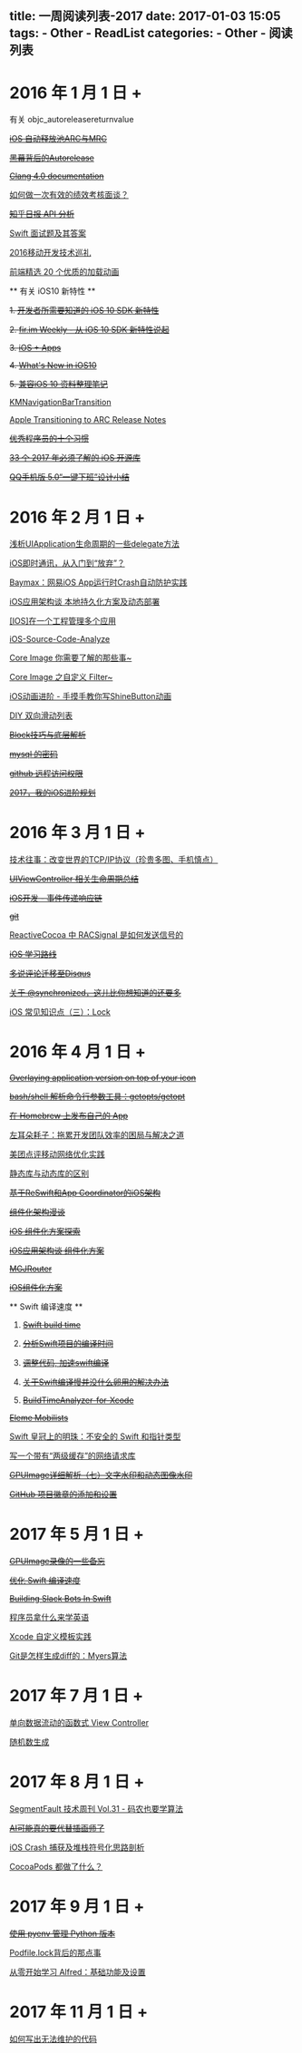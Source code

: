 title: 一周阅读列表-2017
date: 2017-01-03 15:05
tags:
    - Other
    - ReadList
categories:
    - Other
    - 阅读列表
---

# 2016 年 1 月 1 日 + 

有关 objc_autoreleasereturnvalue

~~[iOS 自动释放池ARC与MRC](http://www.voidcn.com/blog/li15809284891/article/p-6244162.html)~~

~~[黑幕背后的Autorelease](http://blog.sunnyxx.com/2014/10/15/behind-autorelease/)~~

~~[Clang 4.0 documentation](http://clang.llvm.org/docs/AutomaticReferenceCounting.html#arc-runtime-objc-autoreleasereturnvalue)~~

<!-- More -->

[如何做一次有效的绩效考核面谈？](http://daily.zhihu.com/story/9121798)

~~[知乎日报 API 分析](https://github.com/izzyleung/ZhihuDailyPurify/wiki/%E7%9F%A5%E4%B9%8E%E6%97%A5%E6%8A%A5-API-%E5%88%86%E6%9E%90)~~

[Swift 面试题及其答案](http://www.cocoachina.com/swift/20150918/13499.html)

[2016移动开发技术巡礼](http://mp.weixin.qq.com/s/JUx98M2U_K55aurFQcQlgw)

[前端精选 20 个优质的加载动画](http://web.jobbole.com/89568/)

** 有关 iOS10 新特性 **

~~1. [开发者所需要知道的 iOS 10 SDK 新特性](https://onevcat.com/2016/06/ios-10-sdk/)~~

~~2. [fir.im Weekly - 从 iOS 10 SDK 新特性说起](http://blog.fir.im/fir_im_weekly160617/)~~

~~3. [iOS + Apps](https://developer.apple.com/ios/)~~

~~4. [What's New in iOS10](https://developer.apple.com/library/content/releasenotes/General/WhatsNewIniOS/Articles/iOS10.html)~~

~~5. [兼容iOS 10 资料整理笔记](http://www.jianshu.com/p/0cc7aad638d9)~~

[KMNavigationBarTransition](https://github.com/MoZhouqi/KMNavigationBarTransition)

[Apple Transitioning to ARC Release Notes](https://developer.apple.com/library/content/releasenotes/ObjectiveC/RN-TransitioningToARC/Introduction/Introduction.html)

~~[优秀程序员的十个习惯](http://coolshell.cn/articles/222.html)~~

~~[33 个 2017 年必须了解的 iOS 开源库](http://www.jianshu.com/p/d75a9a8d13b5?hmsr=toutiao.io&utm_medium=toutiao.io&utm_source=toutiao.io)~~

~~[QQ手机版 5.0“一键下班”设计小结](https://isux.tencent.com/qq-mobile-off-duty.html)~~

# 2016 年 2 月 1 日 + 

[浅析UIApplication生命周期的一些delegate方法](http://www.jianshu.com/p/b3225d7de6bf)

[iOS即时通讯，从入门到“放弃”？](http://www.jianshu.com/p/2dbb360886a8)

[Baymax：网易iOS App运行时Crash自动防护实践](http://mp.weixin.qq.com/s/GFt7uqrKw7m3R3KrV43zIQ)

[iOS应用架构谈 本地持久化方案及动态部署](http://casatwy.com/iosying-yong-jia-gou-tan-ben-di-chi-jiu-hua-fang-an-ji-dong-tai-bu-shu.html)

[[IOS]在一个工程管理多个应用](http://www.voidcn.com/blog/u012881779/article/p-4112998.html)

[iOS-Source-Code-Analyze](https://github.com/Draveness/iOS-Source-Code-Analyze/tree/master/contents/objc)

[Core Image 你需要了解的那些事~](http://colin1994.github.io/2016/10/21/Core-Image-OverView/)

[Core Image 之自定义 Filter~](http://colin1994.github.io/2016/10/21/Core-Image-Custom-Filter/)

[iOS动画进阶 - 手摸手教你写ShineButton动画](http://blog.imwcl.com/2017/02/16/iOS动画进阶-手摸手教你写ShineButton动画/)

[DIY 双向滑动列表](http://yulingtianxia.com/blog/2017/01/16/DIY-a-simple-tow-way-list/)

~~[Block技巧与底层解析](http://www.jianshu.com/p/51d04b7639f1)~~

~~[mysql 的密码](http://www.cnblogs.com/debmzhang/p/5013540.html)~~

~~[github 远程访问权限](http://stackoverflow.com/questions/1559955/host-xxx-xx-xxx-xxx-is-not-allowed-to-connect-to-this-mysql-server)~~

~~[2017，我的iOS进阶规划](http://www.jianshu.com/p/74124aee3c8f)~~

# 2016 年 3 月 1 日 + 

[技术往事：改变世界的TCP/IP协议（珍贵多图、手机慎点）](http://cache.xiaomiquan.com/d6a58b9cee9b67c871ca8c0fb24a62ca4637610269df037c5756ce11f3c7c507/)

~~[UIViewController 相关生命周期总结](http://amztion.com/2016/12/03/uiviewcontroller-lifecycle/)~~

~~[iOS开发 - 事件传递响应链](http://www.cocoachina.com/ios/20160113/14896.html)~~

~~[git](https://git-scm.com/)~~

[ReactiveCocoa 中 RACSignal 是如何发送信号的](http://www.jianshu.com/p/d7d951a99db8)

~~[iOS 学习路线](http://ios.skyfox.org/route.html)~~

~~[多说评论迁移至Disqus](http://urouge.github.io/migrate-to-disqus/)~~

~~[关于 @synchronized，这儿比你想知道的还要多](http://yulingtianxia.com/blog/2015/11/01/More-than-you-want-to-know-about-synchronized/)~~

[iOS 常见知识点（三）：Lock](http://www.jianshu.com/p/ddbe44064ca4)

# 2016 年 4 月 1 日 +

~~[Overlaying application version on top of your icon](http://merowing.info/2013/03/overlaying-application-version-on-top-of-your-icon/)~~

~~[bash/shell 解析命令行参数工具：getopts/getopt](https://my.oschina.net/leejun2005/blog/202376)~~

~~[在 Homebrew 上发布自己的 App](http://liam0205.me/2016/07/30/release-your-own-app-in-Homebrew/)~~

[左耳朵耗子：拖累开发团队效率的困局与解决之道](https://mp.weixin.qq.com/s?__biz=MjM5MDE0Mjc4MA==&mid=2650995856&idx=1&sn=7c62704384405868ce9f28359c7306ea&chksm=bdbf04c38ac88dd5f967d020546e881ab301f7951458ad7d89bd44679133e7459bf27d6a0253&mpshare=1&scene=1&srcid=0414Rx8W3W2yfoCQqgmTnGFH&key=2a91529dae94444b304cab6ecab61d94479bfd3b891b378a875d1eab3f49c7b444f4c608405217ef464212c23e9c0c3b57b43b1c231f5e0f4c501c63927cbd8812163d7b3748a222f63581ed2d96b078&ascene=0&uin=MjIyOTk0ODU0MQ%3D%3D&devicetype=iMac+MacBookPro12%2C1+OSX+OSX+10.12.4+build(16E195)&version=12020110&nettype=WIFI&fontScale=100&pass_ticket=bavrh4luffwXtPNqc9c46%2Fsos7wDPNF15zzHV8kiC6imiFomM3lu8kQ9H3AY1%2BWJ)

[美团点评移动网络优化实践](http://tech.meituan.com/SharkSDK.html)

[静态库与动态库的区别](http://www.cnblogs.com/Jenaral/p/5530383.html?from=groupmessage&isappinstalled=1)

~~[基于ReSwift和App Coordinator的iOS架构](https://mp.weixin.qq.com/s?__biz=MzA3ODg4MDk0Ng==&mid=2651113202&idx=1&sn=61bdbf35b49168d2373547887286a097&chksm=844c6f2fb33be6399cbc05e679322ffc0ee89268f458f7bf47ab67e5561dd1f82b06849a2c81&mpshare=1&scene=23&srcid=0417YjEuAcWp0SxCLrrxnyBU#rd)~~

~~[组件化架构漫谈](http://www.jianshu.com/p/67a6004f6930)~~

~~[iOS 组件化方案探索](http://blog.cnbang.net/tech/3080/)~~

~~[iOS应用架构谈 组件化方案](https://casatwy.com/iOS-Modulization.html)~~

~~[MGJRouter](https://github.com/meili/MGJRouter)~~

~~[iOS组件化方案](http://mrpeak.cn/blog/module/)~~

** Swift 编译速度 **

1. ~~[Swift build time](http://www.jianshu.com/p/36cc0af43258)~~

2. ~~[分析Swift项目的编译时间](http://www.cnblogs.com/YungMing/p/5160346.html)~~

3. ~~[调整代码, 加速swift编译](http://www.jianshu.com/p/9825749efa8b)~~

4. ~~[关于Swift编译慢并没什么卵用的解决办法](http://www.neroblog.com/?p=19)~~

5. ~~[BuildTimeAnalyzer-for-Xcode](https://github.com/RobertGummesson/BuildTimeAnalyzer-for-Xcode)~~

~~[Eleme Mobilists](http://mobilists.eleme.io/)~~

[Swift 皇冠上的明珠：不安全的 Swift 和指针类型](https://news.realm.io/cn/news/nate-cook-tryswift-tokyo-unsafe-swift-and-pointer-types/?from=groupmessage&isappinstalled=1)

[写一个带有“两级缓存”的网络请求库](http://www.jianshu.com/p/b8eae0e4de43#)

~~[GPUImage详细解析（七）文字水印和动态图像水印](http://www.jianshu.com/p/965df0f28014)~~

~~[GitHub 项目徽章的添加和设置](https://www.eyrefree.org/2017/05/01/2017-05-01-GitHub-Badge-Introduction/)~~

# 2017 年 5 月 1 日 +

~~[GPUImage录像的一些备忘](http://www.hudongdong.com/ios/530.html)~~

~~[优化 Swift 编译速度](https://juejin.im/post/5905b9058d6d810058d49f0d)~~

~~[Building Slack Bots In Swift](https://medium.com/@pvzig/building-slack-bots-in-swift-b99e243e444c)~~

[程序员拿什么来学英语](http://www.jianshu.com/p/5c3f19c78f25)

[Xcode 自定义模板实践](http://ios.jobbole.com/93179/)

[Git是怎样生成diff的：Myers算法](http://cjting.me/misc/how-git-generate-diff/)

# 2017 年 7 月 1 日 +

[单向数据流动的函数式 View Controller](https://onevcat.com/2017/07/state-based-viewcontroller/)

[随机数生成](http://swifter.tips/random-number/)

# 2017 年 8 月 1 日 +

[SegmentFault 技术周刊 Vol.31 - 码农也要学算法](https://segmentfault.com/a/1190000010600318)

~~[AI可能真的要代替插画师了](https://zhuanlan.zhihu.com/p/28488946?utm_medium=social)~~

[iOS Crash 捕获及堆栈符号化思路剖析](http://www.jianshu.com/p/29051908c74b)

[CocoaPods 都做了什么？](https://github.com/Draveness/Analyze/blob/master/contents/CocoaPods/CocoaPods%20%E9%83%BD%E5%81%9A%E4%BA%86%E4%BB%80%E4%B9%88%EF%BC%9F.md)

# 2017 年 9 月 1 日 +

~~[使用 pyenv 管理 Python 版本](http://einverne.github.io/post/2017/04/pyenv.html)~~

[Podfile.lock背后的那点事](http://blog.startry.com/2015/10/28/Somthing-about-Podfile-lock/)

[从零开始学习 Alfred：基础功能及设置](https://sspai.com/post/32979)

# 2017 年 11 月 1 日 +
[如何写出无法维护的代码](https://coolshell.cn/articles/4758.html)
